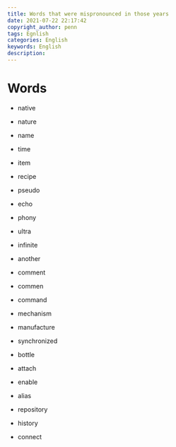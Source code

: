 ```yaml
---
title: Words that were mispronounced in those years
date: 2021-07-22 22:17:42
copyright_author: penn
tags: Egnlish
categories: English
keywords: English
description: 
---
```




# Words

- native

- nature

- name

- time
- item
- recipe
- pseudo
- echo
- phony
- ultra
- infinite
- another
- comment
- commen
- command
- mechanism
- manufacture
- synchronized
- bottle
- attach
- enable
- alias
- repository
- history
- connect
